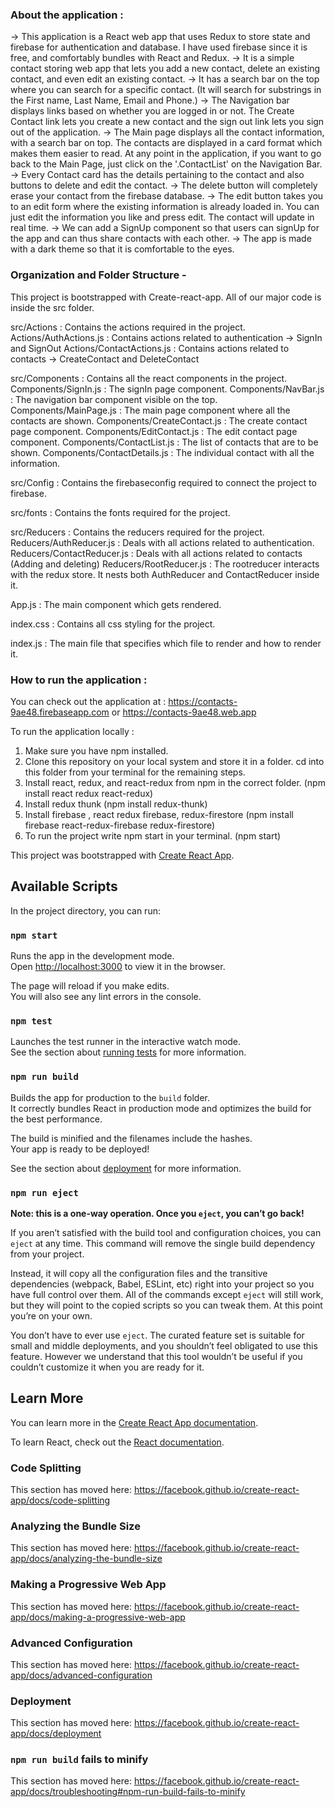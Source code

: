 
### About the application :
-> This application is a React web app that uses Redux to store state and firebase for authentication and database. I have used firebase since it is free, and comfortably bundles with React and Redux.
-> It is a simple contact storing web app that lets you add a new contact, delete an existing contact, and even edit an existing contact.
-> It has a search bar on the top where you can search for a specific contact. (It will search for substrings in the First name, Last Name, Email and Phone.)
-> The Navigation bar displays links based on whether you are logged in or not. The Create Contact link lets you create a new contact and the sign out link lets you sign out of the application.
-> The Main page displays all the contact information, with a search bar on top. The contacts are displayed in a card format which makes them easier to read. At any point in the application, if you want to go back to the Main Page, just click on the '.ContactList' on the Navigation Bar.
-> Every Contact card has the details pertaining to the contact and also buttons to delete and edit the contact.
-> The delete button will completely erase your contact from the firebase database.
-> The edit button takes you to an edit form where the existing information is already loaded in. You can just edit the information you like and press edit. The contact will update in real time.
-> We can add a SignUp component so that users can signUp for the app and can thus share contacts with each other.
-> The app is made with a dark theme so that it is comfortable to the eyes.

### Organization and Folder Structure -

This project is bootstrapped with Create-react-app. 
All of our major code is inside the src folder.

src/Actions : Contains the actions required in the project. 
              Actions/AuthActions.js : Contains actions related to authentication -> SignIn and SignOut
              Actions/ContactActions.js : Contains actions related to contacts -> CreateContact and DeleteContact
             
src/Components : Contains all the react components in the project.
                 Components/SignIn.js : The signIn page component.
                 Components/NavBar.js : The navigation bar component visible on the top.
                 Components/MainPage.js : The main page component where all the contacts are shown.
                 Components/CreateContact.js : The create contact page component.
                 Components/EditContact.js : The edit contact page component.
                 Components/ContactList.js : The list of contacts that are to be shown.
                 Components/ContactDetails.js : The individual contact with all the information.
                 
src/Config : Contains the firebaseconfig required to connect the project to firebase.

src/fonts : Contains the fonts required for the project.

src/Reducers : Contains the reducers required for the project.
               Reducers/AuthReducer.js : Deals with all actions related to authentication.
               Reducers/ContactReducer.js : Deals with all actions related to contacts (Adding and deleting)
               Reducers/RootReducer.js : The rootreducer interacts with the redux store. It nests both AuthReducer and ContactReducer            inside it.

App.js : The main component which gets rendered.

index.css : Contains all css styling for the project.

index.js : The main file that specifies which file to render and how to render it.


### How to run the application :

You can check out the application at : https://contacts-9ae48.firebaseapp.com or https://contacts-9ae48.web.app

To run the application locally :

1. Make sure you have npm installed.
2. Clone this repository on your local system and store it in a folder. cd into this folder from your terminal for the remaining steps.
3. Install react, redux, and react-redux from npm in the correct folder. (npm install react redux react-redux)
4. Install redux thunk (npm install redux-thunk)
5. Install firebase , react redux firebase, redux-firestore (npm install firebase react-redux-firebase redux-firestore)
6. To run the project write npm start in your terminal. (npm start)






















This project was bootstrapped with [Create React App](https://github.com/facebook/create-react-app).

## Available Scripts

In the project directory, you can run:

### `npm start`

Runs the app in the development mode.<br />
Open [http://localhost:3000](http://localhost:3000) to view it in the browser.

The page will reload if you make edits.<br />
You will also see any lint errors in the console.

### `npm test`

Launches the test runner in the interactive watch mode.<br />
See the section about [running tests](https://facebook.github.io/create-react-app/docs/running-tests) for more information.

### `npm run build`

Builds the app for production to the `build` folder.<br />
It correctly bundles React in production mode and optimizes the build for the best performance.

The build is minified and the filenames include the hashes.<br />
Your app is ready to be deployed!

See the section about [deployment](https://facebook.github.io/create-react-app/docs/deployment) for more information.

### `npm run eject`

**Note: this is a one-way operation. Once you `eject`, you can’t go back!**

If you aren’t satisfied with the build tool and configuration choices, you can `eject` at any time. This command will remove the single build dependency from your project.

Instead, it will copy all the configuration files and the transitive dependencies (webpack, Babel, ESLint, etc) right into your project so you have full control over them. All of the commands except `eject` will still work, but they will point to the copied scripts so you can tweak them. At this point you’re on your own.

You don’t have to ever use `eject`. The curated feature set is suitable for small and middle deployments, and you shouldn’t feel obligated to use this feature. However we understand that this tool wouldn’t be useful if you couldn’t customize it when you are ready for it.

## Learn More

You can learn more in the [Create React App documentation](https://facebook.github.io/create-react-app/docs/getting-started).

To learn React, check out the [React documentation](https://reactjs.org/).

### Code Splitting

This section has moved here: https://facebook.github.io/create-react-app/docs/code-splitting

### Analyzing the Bundle Size

This section has moved here: https://facebook.github.io/create-react-app/docs/analyzing-the-bundle-size

### Making a Progressive Web App

This section has moved here: https://facebook.github.io/create-react-app/docs/making-a-progressive-web-app

### Advanced Configuration

This section has moved here: https://facebook.github.io/create-react-app/docs/advanced-configuration

### Deployment

This section has moved here: https://facebook.github.io/create-react-app/docs/deployment

### `npm run build` fails to minify

This section has moved here: https://facebook.github.io/create-react-app/docs/troubleshooting#npm-run-build-fails-to-minify
